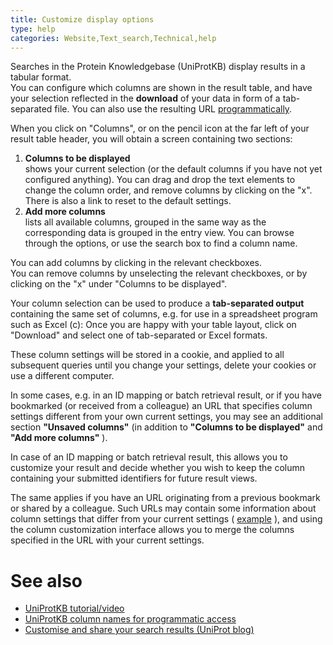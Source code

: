 ```yaml
---
title: Customize display options
type: help
categories: Website,Text_search,Technical,help
---
```


Searches in the Protein Knowledgebase (UniProtKB) display results in a tabular format.  
You can configure which columns are shown in the result table, and have your selection reflected in the **download** of your data in form of a tab-separated file. You can also use the resulting URL [programmatically](https://www.uniprot.org/help/api).

When you click on "Columns", or on the pencil icon at the far left of your result table header, you will obtain a screen containing two sections:

1.  **Columns to be displayed**  
    shows your current selection (or the default columns if you have not yet configured anything). You can drag and drop the text elements to change the column order, and remove columns by clicking on the "x". There is also a link to reset to the default settings.
2.  **Add more columns**  
    lists all available columns, grouped in the same way as the corresponding data is grouped in the entry view. You can browse through the options, or use the search box to find a column name.

You can add columns by clicking in the relevant checkboxes.  
You can remove columns by unselecting the relevant checkboxes, or by clicking on the "x" under "Columns to be displayed".

Your column selection can be used to produce a **tab-separated output** containing the same set of columns, e.g. for use in a spreadsheet program such as Excel (c): Once you are happy with your table layout, click on "Download" and select one of tab-separated or Excel formats.

These column settings will be stored in a cookie, and applied to all subsequent queries until you change your settings, delete your cookies or use a different computer.

In some cases, e.g. in an ID mapping or batch retrieval result, or if you have bookmarked (or received from a colleague) an URL that specifies column settings different from your own current settings, you may see an additional section **"Unsaved columns"** (in addition to **"Columns to be displayed"** and **"Add more columns"** ).

In case of an ID mapping or batch retrieval result, this allows you to customize your result and decide whether you wish to keep the column containing your submitted identifiers for future result views.

The same applies if you have an URL originating from a previous bookmark or shared by a colleague. Such URLs may contain some information about column settings that differ from your current settings ( [example](https://www.uniprot.org/uniprotkb/?query=database:%28type:hgnc%29&sort=score&columns=id,entry%20name,reviewed,genes,database%28HGNC%29) ), and using the column customization interface allows you to merge the columns specified in the URL with your current settings.

# See also

-   [UniProtKB tutorial/video](https://www.youtube.com/watch?v=ado1r8IDm3U)
-   [UniProtKB column names for programmatic access](https://www.uniprot.org/help/uniprotkb%5Fcolumn%5Fnames)
-   [Customise and share your search results (UniProt blog)](https://insideuniprot.blogspot.com/2015/03)
